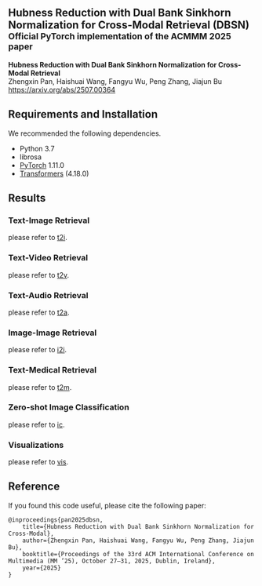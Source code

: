 ## Hubness Reduction with Dual Bank Sinkhorn Normalization for Cross-Modal Retrieval (DBSN)<br><sub>Official PyTorch implementation of the ACMMM 2025 paper</sub>

**Hubness Reduction with Dual Bank Sinkhorn Normalization for Cross-Modal Retrieval**<br>
Zhengxin Pan, Haishuai Wang, Fangyu Wu, Peng Zhang, Jiajun Bu
<br>https://arxiv.org/abs/2507.00364<br>

## Requirements and Installation
We recommended the following dependencies.

* Python 3.7
* librosa
* [PyTorch](http://pytorch.org/) 1.11.0
* [Transformers](https://github.com/huggingface/transformers) (4.18.0)

## Results
### Text-Image Retrieval
please refer to [t2i](./Image_Retrieval/readme.md).

### Text-Video Retrieval
please refer to [t2v](./Video_Retrieval/readme.md).

### Text-Audio Retrieval
please refer to [t2a](./Audio_Retrieval/readme.md).

### Image-Image Retrieval
please refer to [i2i](./hyp_metric/README.md).

### Text-Medical Retrieval
please refer to [t2m](./Medical_Retrieval/readme.md).

### Zero-shot Image Classification
please refer to [ic](./Image_Classification/readme.md).

### Visualizations
please refer to [vis](./visualization.ipynb).

## Reference
If you found this code useful, please cite the following paper:
```
@inproceedings{pan2025dbsn,
    title={Hubness Reduction with Dual Bank Sinkhorn Normalization for Cross-Modal},
    author={Zhengxin Pan, Haishuai Wang, Fangyu Wu, Peng Zhang, Jiajun Bu},
    booktitle={Proceedings of the 33rd ACM International Conference on Multimedia (MM ’25), October 27–31, 2025, Dublin, Ireland},
    year={2025}
} 
```

